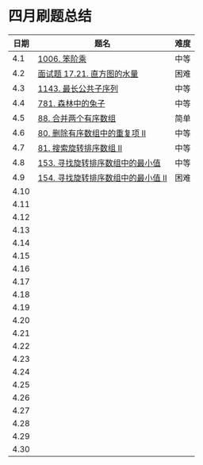 # 四月刷题总结

| 日期 | 题名                                                         | 难度 |
| ---- | ------------------------------------------------------------ | ---- |
| 4.1  | [1006. 笨阶乘](https://leetcode-cn.com/problems/clumsy-factorial/) | 中等 |
| 4.2  | [面试题 17.21. 直方图的水量](https://leetcode-cn.com/problems/volume-of-histogram-lcci/) | 困难 |
| 4.3  | [1143. 最长公共子序列](https://leetcode-cn.com/problems/longest-common-subsequence/) | 中等 |
| 4.4  | [781. 森林中的兔子](https://leetcode-cn.com/problems/rabbits-in-forest/) | 中等 |
| 4.5  | [88. 合并两个有序数组](https://leetcode-cn.com/problems/merge-sorted-array/) | 简单 |
| 4.6  | [80. 删除有序数组中的重复项 II](https://leetcode-cn.com/problems/remove-duplicates-from-sorted-array-ii/) | 中等 |
| 4.7  | [81. 搜索旋转排序数组 II](https://leetcode-cn.com/problems/search-in-rotated-sorted-array-ii/) | 中等 |
| 4.8  | [153. 寻找旋转排序数组中的最小值](https://leetcode-cn.com/problems/find-minimum-in-rotated-sorted-array/) | 中等 |
| 4.9  | [154. 寻找旋转排序数组中的最小值 II](https://leetcode-cn.com/problems/find-minimum-in-rotated-sorted-array-ii/) | 困难 |
| 4.10 |                                                              |      |
| 4.11 |                                                              |      |
| 4.12 |                                                              |      |
| 4.13 |                                                              |      |
| 4.14 |                                                              |      |
| 4.15 |                                                              |      |
| 4.16 |                                                              |      |
| 4.17 |                                                              |      |
| 4.18 |                                                              |      |
| 4.19 |                                                              |      |
| 4.20 |                                                              |      |
| 4.21 |                                                              |      |
| 4.22 |                                                              |      |
| 4.23 |                                                              |      |
| 4.24 |                                                              |      |
| 4.25 |                                                              |      |
| 4.26 |                                                              |      |
| 4.27 |                                                              |      |
| 4.28 |                                                              |      |
| 4.29 |                                                              |      |
| 4.30 |                                                              |      |


